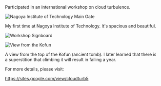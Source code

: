 <!-- news0006.md -->
<!-- Participated in the 5th International Workshop (hybrid) on Cloud Turbulence. -->
<!-- 2024-03-15 -->
Participated in an international workshop on cloud turbulence.


![Nagoya Institute of Technology Main Gate](/newsItems/news0006/IMG_3904.jpeg)

My first time at Nagoya Institute of Technology. It's spacious and beautiful.

![Workshop Signboard](/newsItems/news0006/IMG_3905.jpeg)

![View from the Kofun](/newsItems/news0006/IMG_3908.jpeg)

A view from the top of the Kofun (ancient tomb). I later learned that there is a superstition that climbing it will result in failing a year.

For more details, please visit:

https://sites.google.com/view/cloudturb5